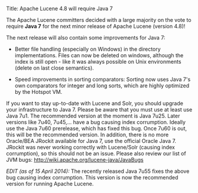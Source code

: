 Title: Apache Lucene 4.8 will require Java 7

The Apache Lucene committers decided with a large majority on the vote to require **Java 7** for the next minor release of Apache Lucene (version 4.8)!

The next release will also contain some improvements for Java 7:

* Better file handling (especially on Windows) in the directory implementations. Files can now be deleted on windows, although the index is still open - like it was always possible on Unix environments (delete on last close semantics).

* Speed improvements in sorting comparators: Sorting now uses Java 7's own comparators for integer and long sorts, which are highly optimized by the Hotspot VM.

If you want to stay up-to-date with Lucene and Solr, you should upgrade your infrastructure to Java 7.
Please be aware that you must use at least use Java 7u1.
The recommended version at the moment is Java 7u25. Later versions like 7u40, 7u45,... have a bug causing index corrumption.
Ideally use the Java 7u60 prerelease, which has fixed this bug. Once 7u60 is out, this will be the recommended version.
In addition, there is no more Oracle/BEA JRockit available for Java 7, use the official Oracle Java 7.
JRockit was never working correctly with Lucene/Solr (causing index corrumption), so this should not be an issue.
Please also review our list of JVM bugs: <http://wiki.apache.org/lucene-java/JavaBugs>

*EDIT (as of 15 April 2014):* The recently released Java 7u55 fixes the above bug causing index corrumption.
This version is now the recommended version for running Apache Lucene.

